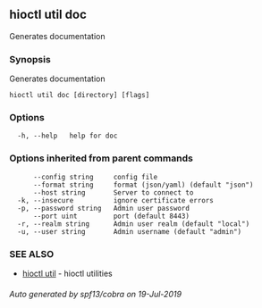 ## hioctl util doc

Generates documentation

### Synopsis

Generates documentation

```
hioctl util doc [directory] [flags]
```

### Options

```
  -h, --help   help for doc
```

### Options inherited from parent commands

```
      --config string     config file
      --format string     format (json/yaml) (default "json")
      --host string       Server to connect to
  -k, --insecure          ignore certificate errors
  -p, --password string   Admin user password
      --port uint         port (default 8443)
  -r, --realm string      Admin user realm (default "local")
  -u, --user string       Admin username (default "admin")
```

### SEE ALSO

* [hioctl util](hioctl_util.md)	 - hioctl utilities

###### Auto generated by spf13/cobra on 19-Jul-2019

